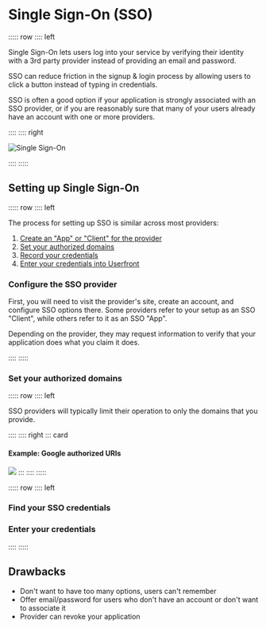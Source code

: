 # Single Sign-On (SSO)

::::: row
:::: left

Single Sign-On lets users log into your service by verifying their identity with a 3rd party provider instead of providing an email and password.

SSO can reduce friction in the signup & login process by allowing users to click a button instead of typing in credentials.

SSO is often a good option if your application is strongly associated with an SSO provider, or if you are reasonably sure that many of your users already have an account with one or more providers.

::::
:::: right

![Single Sign-On](https://res.cloudinary.com/component/image/upload/v1619211588/guide/sso-signup.png)

::::
:::::

## Setting up Single Sign-On

::::: row
:::: left

The process for setting up SSO is similar across most providers:

1. [Create an "App" or "Client" for the provider](#configure-the-sso-provider)
2. [Set your authorized domains](#set-your-authorized-domains)
3. [Record your credentials](#find-your-sso-credentials)
4. [Enter your credentials into Userfront](#enter-your-credentials)

### Configure the SSO provider

First, you will need to visit the provider's site, create an account, and configure SSO options there. Some providers refer to your setup as an SSO "Client", while others refer to it as an SSO "App".

Depending on the provider, they may request information to verify that your application does what you claim it does.

::::
:::::

### Set your authorized domains

::::: row
:::: left

SSO providers will typically limit their operation to only the domains that you provide.

::::
:::: right
::: card

#### Example: Google authorized URIs

![](https://res.cloudinary.com/component/image/upload/v1626112411/guide/sso-authorized-domains.png)
:::
::::
:::::

::::: row
:::: left

### Find your SSO credentials

### Enter your credentials

::::
:::::

## Drawbacks

- Don't want to have too many options, users can't remember
- Offer email/password for users who don't have an account or don't want to associate it
- Provider can revoke your application
